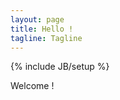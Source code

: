 ```yaml
---
layout: page
title: Hello !
tagline: Tagline
---
```

{% include JB/setup %}

Welcome !

<?php
This is a code example.
?>
